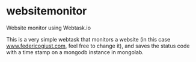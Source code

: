 # websitemonitor
Website monitor using Webtask.io

This is a very simple webtask that monitors a website (in this case www.federicogiust.com, feel free to change it), and saves the status code with a time stamp on a mongodb instance in mongolab.
